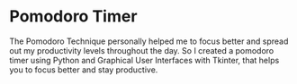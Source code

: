 # Pomodoro Timer

The Pomodoro Technique personally helped me to focus better and spread out my productivity levels throughout the day. So I created a pomodoro timer using Python and Graphical User Interfaces with Tkinter, that helps you to focus better and stay productive.
